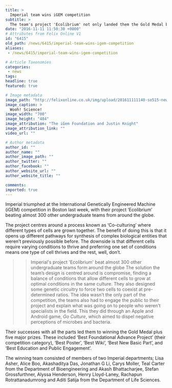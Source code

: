 ```yaml
---
title: >
  Imperial team wins iGEM competition
subtitle: >
  The team's project 'Ecolibrium' not only landed them the Gold Medal but five other major prizes.
date: "2016-11-11 11:50:30 +0000"
# Attributes from Felix Online V1
id: "6415"
old_path: /news/6415/imperial-team-wins-igem-competition
aliases:
 - /news/6415/imperial-team-wins-igem-competition

# Article Taxonomies
categories:
 - news
tags:
headline: true
featured: true

# Image metadata
image_path: "http://felixonline.co.uk/img/upload/201611111140-so515-newseventsimages.jpeg"
image_caption: >
  Wooh! Science!
image_width: "700"
image_height: "484"
image_attribution: "The iGem Foundation and Justin Knight"
image_attribution_link: ""
video_url: ""

# Author metadata
author_id: ""
author_name: ""
author_image_path: ""
author_twitter: ""
author_facebook: ""
author_website_url: ""
author_website_title: ""

comments:
imported: true
---
```


Imperial triumphed at the International Genetically Engineered Machine (iGEM) competition in Boston last week, with their project ‘Ecolibrium’ beating almost 300 other undergraduate teams from around the globe.

The project centres around a process known as ‘Co-culturing’ where different types of cells are grown together. The benefit of doing this is that it opens up different pathways for synthesis of complex biological entities that weren’t previously possible before. The downside is that different cells require varying conditions to thrive and preferring one set of conditions means one type of cell thrives and the rest, well, don’t.
> > Imperial's project 'Ecolibrium' beat almost 300 other undergraduate teams form around the globe
The solution the team’s design is centred around is compromise, finding a balance of conditions that allow different cells to grow at optimal conditions in the same culture. They also designed some genetic circuitry to force two cells to coexist at pre-determined ratios. The idea wasn’t the only part of the competition, the teams also had to engage the public to their project and explain what was going on to people who weren’t specialists in the field. This they did through an Apple and Android game, _Go Culture_, which aimed to dispel negative perceptions of microbes and bacteria.

Their successes with all the parts led them to winning the Gold Medal plus five major prizes. These included ‘Best Foundational Advance Project’ (their competition category), ‘Best Poster’, ‘Best Wiki’, ‘Best New Basic Part’, and ‘Best Education and Public Engagement’.

The winning team consisted of members of two Imperial departments; Lisa Asher, Alice Boo, Akashaditya Das, Jonathan G Li, Carys Moller, Teal Carter from the Department of Bioengineering and Akash Bhattacharjee, Stefan Grossfurthner, Alyssa Henderson, Henry Lloyd-Laney, Rachapun Rotrattanadumrong and Aditi Satija from the Department of Life Sciences.
